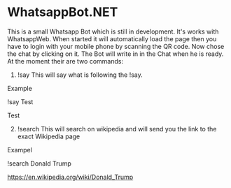 # WhatsappBot.NET
This is a small Whatsapp Bot which is still in development.
It's works with WhatsappWeb.
When started it will automatically load the page then you have to login with your mobile phone by scanning the QR code.
Now chose the chat by clicking on it. The Bot will write in in the Chat when he is ready.
At the moment their are two commands:

1. !say 
This will say what is following the !say. 

Example 

!say Test 

Test

2. !search
This will search on wikipedia and will send you the link to the exact Wikipedia page

Exampel

!search Donald Trump

https://en.wikipedia.org/wiki/Donald_Trump
